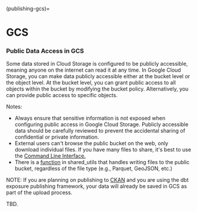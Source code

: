 (publishing-gcs)=

# GCS

### Public Data Access in GCS

Some data stored in Cloud Storage is configured to be publicly accessible, meaning anyone on the internet can read it at any time. In Google Cloud Storage, you can make data publicly accessible either at the bucket level or the object level. At the bucket level, you can grant public access to all objects within the bucket by modifying the bucket policy. Alternatively, you can provide public access to specific objects.

Notes:

- Always ensure that sensitive information is not exposed when configuring public access in Google Cloud Storage. Publicly accessible data should be carefully reviewed to prevent the accidental sharing of confidential or private information.
- External users can't browse the public bucket on the web, only download individual files. If you have many files to share, it's best to use the [Command Line Interface.](https://cloud.google.com/storage/docs/access-public-data#command-line)
- There is a [function](https://github.com/cal-itp/data-analyses/blob/f62b150768fb1547c6b604cb53d122531104d099/_shared_utils/shared_utils/publish_utils.py#L16) in shared_utils that handles writing files to the public bucket, regardless of the file type (e.g., Parquet, GeoJSON, etc.)

NOTE: If you are planning on publishing to [CKAN](publishing-ckan) and you are using the dbt exposure publishing framework, your data will already be saved in GCS as part of the upload process.

TBD.

